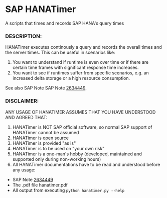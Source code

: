 # SAP HANATimer
A scripts that times and records SAP HANA's query times


### DESCRIPTION:  
HANATimer executes continously a query and records the overall times and the server times. This can be useful in scenarios like:  
1. You want to understand if runtime is even over time or if there are certain time frames with significant response time increases.  
2. You want to see if runtimes suffer from specific scenarios, e.g. an increased delta storage or a high resource consumption.  

See also SAP Note SAP Note [2634449](https://launchpad.support.sap.com/#/notes/=2634449).


### DISCLAIMER:
ANY USAGE OF HANATIMER ASSUMES THAT YOU HAVE UNDERSTOOD AND AGREED THAT:  
1. HANATimer is NOT SAP official software, so normal SAP support of HANATimer cannot be assumed  
2. HANATimer is open source
3. HANATimer is provided "as is"  
4. HANATimer is to be used on "your own risk"  
5. HANATimer is a one-man's hobby (developed, maintained and supported only during non-working hours)
6. All HANATimer documentations have to be read and understood before any usage:  
* SAP Note [2634449](https://launchpad.support.sap.com/#/notes/=2634449)
* The .pdf file hanatimer.pdf
* All output from executing    `python hanatimer.py --help`
